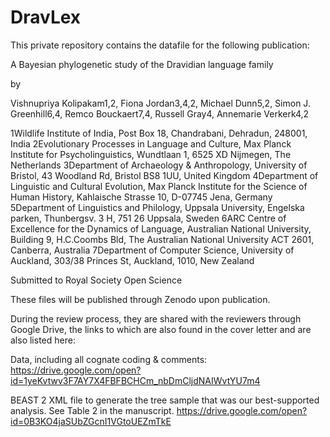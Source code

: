 # DravLex

This private repository contains the datafile for the following publication:

A Bayesian phylogenetic study of the Dravidian language family

by

Vishnupriya Kolipakam1,2, Fiona Jordan3,4,2, Michael Dunn5,2, Simon J. Greenhill6,4, Remco Bouckaert7,4, Russell Gray4, Annemarie Verkerk4,2

1Wildlife Institute of India, Post Box 18, Chandrabani, Dehradun, 248001, India
2Evolutionary Processes in Language and Culture, Max Planck Institute for Psycholinguistics, Wundtlaan 1, 6525 XD Nijmegen, The Netherlands
3Department of Archaeology & Anthropology, University of Bristol, 43 Woodland Rd, Bristol BS8 1UU, United Kingdom
4Department of Linguistic and Cultural Evolution, Max Planck Institute for the Science of Human History, Kahlaische Strasse 10, D-07745 Jena, Germany
5Department of Linguistics and Philology, Uppsala University, Engelska parken, Thunbergsv. 3 H, 751 26 Uppsala, Sweden
6ARC Centre of Excellence for the Dynamics of Language, Australian National University, Building 9, H.C.Coombs Bld, The Australian National University ACT 2601, Canberra, Australia
7Department of Computer Science, University of Auckland, 303/38 Princes St, Auckland, 1010, New Zealand

Submitted to Royal Society Open Science

These files will be published through Zenodo upon publication.

During the review process, they are shared with the reviewers through Google Drive, the links to which are also found in the cover letter and are also listed here:

Data, including all cognate coding & comments:
https://drive.google.com/open?id=1yeKvtwv3F7AY7X4FBFBCHCm_nbDmCljdNAIWvtYU7m4

BEAST 2 XML file to generate the tree sample that was our best-supported analysis. See Table 2 in the manuscript.
https://drive.google.com/open?id=0B3KO4jaSUbZGcnI1VGtoUEZmTkE

